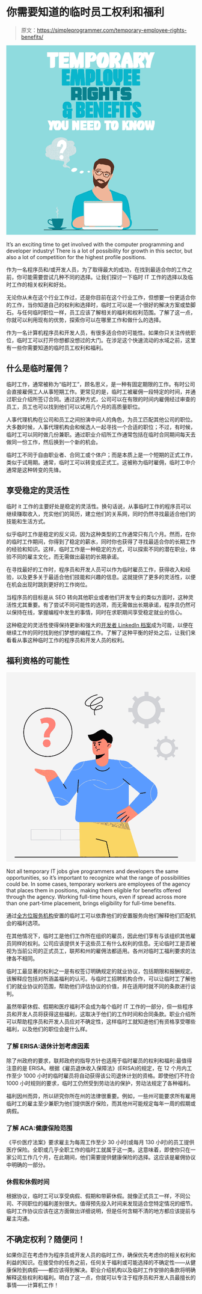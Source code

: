 # 你需要知道的临时员工权利和福利

> 原文：<https://simpleprogrammer.com/temporary-employee-rights-benefits/>

![temporary employee rights](img/be5f2e052d5f082447714c40875da241.png)

It’s an exciting time to get involved with the computer programming and developer industry! There is a lot of possibility for growth in this sector, but also a lot of competition for the highest profile positions.

作为一名程序员和/或开发人员，为了取得最大的成功，在找到最适合你的工作之前，你可能需要尝试几种不同的选择。让我们探讨一下临时 IT 工作的选择以及临时工作的相关权利和好处。

无论你从未在这个行业工作过，还是你目前在这个行业工作，但想要一份更适合你的工作，当你知道自己的权利和选择时，临时工可以是一个很好的解决方案或垫脚石。与任何临时职位一样，员工应该了解相关的福利和权利范围。了解了这一点，你就可以利用现有的优势，探索你可以在哪里工作和做什么的选择。

作为一名计算机程序员和开发人员，有很多适合你的可能性。如果你只关注传统职位，临时工可以打开你想都没想过的大门。在涉足这个快速流动的水域之前，这里有一些你需要知道的临时员工权利和福利。

## 什么是临时雇佣？

临时工作，通常被称为“临时工”，顾名思义，是一种有固定期限的工作。有时公司会直接雇佣工人从事短期工作。更常见的是，临时工被雇佣一段特定的时间，并通过职业介绍所签订合同。通过这种方式，公司可以在有限的时间内雇佣经过审查的员工，员工也可以找到他们可以试用几个月的高质量职位。

人事代理机构在公司和员工之间扮演中间人的角色，为员工匹配其他公司的职位。大多数时候，人事代理机构会和候选人一起寻找一个合适的职位；不过，有时候，临时工可以同时做几份兼职。通过职业介绍所工作通常包括在临时合同期间每天去做同一份工作，然后换到一个新的机会。

临时工不同于自由职业者、合同工或个体户；而是本质上是一个短期的正式工作，类似于试用期。通常，临时工可以转变成正式工。这被称为临时雇佣，临时工中介通常是这种转变的先锋。

## 享受稳定的灵活性

临时 it 工作的主要好处是稳定的灵活性。换句话说，从事临时工作的程序员可以继续赚取收入，充实他们的简历，建立他们的关系网，同时仍然寻找最适合他们的技能和生活方式。

似乎临时工作是稳定的反义词，因为这种类型的工作通常只有几个月。然而，在你的临时工作期间，你得到了稳定的薪水，同时你也获得了寻找最适合你的长期工作的经验和知识。这样，临时工作是一种稳定的方式，可以探索不同的潜在职业，体验不同的雇主文化，而无需做出最初的长期承诺。

在寻找最好的工作时，程序员和开发人员可以作为临时雇员工作，获得收入和经验，以及更多关于最适合他们技能和兴趣的信息。这就提供了更多的灵活性，以便在机会出现时跳到更好的工作岗位。

当程序员的目标是从 SEO 转向其他职业或者他们开发专业的类似方面时，这种灵活性尤其重要。有了尝试不同可能性的选项，而无需做出长期承诺，程序员仍然可以保持在线，掌握编程中发生的事情，同时在求职期间享受稳定就业的信心。

这种稳定的灵活性使得保持更新和强大的[开发者 LinkedIn 档案](https://simpleprogrammer.com/linkedin-programming-job/)成为可能，以便在继续工作的同时找到他们梦想的编程工作。了解了这种平衡的好处之后，让我们来看看从事这种临时工作的程序员和开发人员的权利。

## 福利资格的可能性

![](img/59a4af55e16f52e1aa489640dadf59c1.png)

Not all temporary IT jobs give programmers and developers the same opportunities, so it’s important to recognize what the range of possibilities could be. In some cases, temporary workers are employees of the agency that places them in positions, making them eligible for benefits offered through the agency. Working full-time hours, even if spread across more than one part-time placement, brings eligibility for full-time benefits.

通过[全方位服务机构](https://whitmanjobs.com/job-seekers/temporary-placement-services/)安置的临时工可以依靠他们的安置服务向他们解释他们匹配机会的福利选项。

在其他情况下，临时工是他们工作所在组织的雇员，因此他们享有与该组织其他雇员同样的权利。公司应该提供关于这些员工有什么权利的信息。无论临时工是否被视为当前公司的正式员工，联邦和州的雇佣法都适用。各州对临时工福利要求的法律各不相同。

临时工最显著的权利之一是有权签订明确规定的就业协议，包括期限和报酬规定。该解释应包括对所涵盖福利的认可。与临时工招聘机构合作，可以让临时工了解他们的就业协议的范围，帮助他们评估协议的价值，并在适用时就不同的条款进行谈判。

虽然带薪休假、假期和医疗福利不会成为每个临时 IT 工作的一部分，但一些程序员和开发人员将获得这些福利，这取决于他们的工作时间和合同条款。职业介绍所可以帮助程序员和开发人员应对不确定性，这样临时工就知道他们有资格享受哪些福利，以及他们的职位会是什么样。

### 了解 ERISA:退休计划考虑因素

除了州政府的要求，联邦政府的指导方针也适用于临时雇员的权利和福利:最值得注意的是 ERISA。根据《雇员退休收入保障法》(ERISA)的规定，在 12 个月内工作至少 1000 小时的临时雇员将自动获得该公司退休计划的资格。即使他们不符合 1000 小时规则的要求，临时工仍然受到劳动法的保护，劳动法规定了各种福利。

福利因州而异，所以研究你所在州的法律很重要。例如，一些州可能要求所有雇用临时工的雇主至少兼职为他们提供医疗保险，而其他州可能规定每年一周的假期或病假。

### 了解 ACA:健康保险范围

《平价医疗法案》要求雇主为每周工作至少 30 小时(或每月 130 小时)的员工提供医疗保险。全职或几乎全职工作的临时工就属于这一类。这意味着，即使你只在一家公司工作几个月，在此期间，他们需要提供健康保险的选择。这应该是雇佣协议中明确的一部分。

### 休假和休假时间

根据协议，临时工可以享受病假、假期和带薪休假。就像正式员工一样，不同公司、不同职位的福利差别很大。值得预先投入时间来发现适合您特定情况的细节。临时工作协议应该在这方面做出详细说明，但是任何含糊不清的地方都应该提前与雇主沟通。

## 不确定权利？随便问！

如果你正在考虑作为程序员或开发人员的临时工作，确保优先考虑你的相关权利和利益的知识。在接受你的任务之前，任何关于福利或可能选择的不确定性——从健康保险到病假——都应该得到解决。职业介绍机构以及临时工作安排的条款将明确解释这些权利和福利。明白了这一点，你就可以专注于程序员和开发人员最擅长的事情——计算机工作！